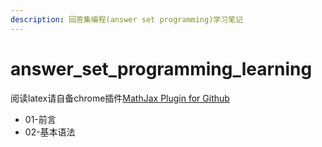```yaml
---
description: 回答集编程(answer set programming)学习笔记
---
```


# answer_set_programming_learning

阅读latex请自备chrome插件[MathJax Plugin for Github](https://chrome.google.com/webstore/detail/mathjax-plugin-for-github/ioemnmodlmafdkllaclgeombjnmnbima/related)

* 01-前言
* 02-基本语法
